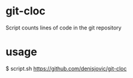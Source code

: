 # git-cloc
Script counts lines of code in the git repository
# usage
$ script.sh https://github.com/denisjovic/git-cloc
